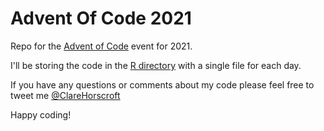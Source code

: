 # Advent Of Code 2021

Repo for the [Advent of Code](https://adventofcode.com/2021) event for 2021.

I'll be storing the code in the [R directory](https://github.com/chorscroft/AdventOfCode2021/tree/main/R) with a single file for each day.

If you have any questions or comments about my code please feel free to tweet me [\@ClareHorscroft](https://twitter.com/ClareHorscroft)

Happy coding!
